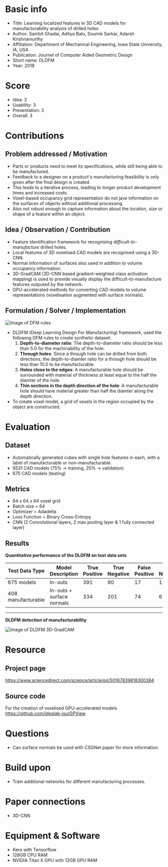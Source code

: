 # Basic info
- Title: Learning localized features in 3D CAD models for manufacturability analysis of drilled holes
- Author: Sambit Ghadai, Aditya Balu, Soumik Sarkar, Adarsh Krishnamurthy
- Affiliation: Department of Mechanical Engineering, Iowa State University, IA, USA
- Publication: Journel of Computer Aided Geometric Design
- Short name: DLDFM
- Year: 2018

# Score
- Idea: 3
- Usability: 3
- Presentation: 3
- Overall: 3

# Contributions
## Problem addressed / Motivation
- Parts or products need to meet its specifications, while still being able to be manufactured.
- Feedback to a designer on a product's manufacturing feasibility is only given after the final design is created.
- This leads to a iterative process, leading to longer product development times and increased costs.
- Voxel-based occupancy grid representation do not jave information on the surfaces of objects without additional processing.
- Also not robust enough to capture information about the location, size or shape of a feature within an object.

## Idea / Observation / Contribution
- Feature identification framework for recognising *difficult-to-manufacture* drilled holes.
- Local features of 3D voxelised CAD models are recognised using a 3D-CNN.
- Normal information of surfaces also used in addition to volume occupancy information.
- 3D-GradCAM (3D-CNN based gradient-weighted class activation mapping) is used to provide visually display the difficult-to-manufacture features outputed by the network.
- GPU-accelerated methods for converting CAD models to volume representations (voxelisation augmented with surface normals).

## Formulation / Solver / Implementation
![Image of DFM rules](https://ars.els-cdn.com/content/image/1-s2.0-S0167839618300384-gr002.jpg "Image of DFM rules")
- DLDFM (Deep Learning Design For Manufacturing) framework, used the following DFM rules to create synthetic dataset:
	1. **Depth-to-diameter ratio**: The depth-to-diameter ratio should be less than 5.0 for the machinability of the hole.
	2. **Through holes**: Since a through hole can be drilled from both directions, the depth-to-diamter ratio for a through hole should be less than 10.0 to be manufacturable.
	3. **Holes close to the edges**: A manufacturable hole should be surrounded with material of thickness at least equal to the half the diamter of the hole.
	4. **Thin sections in the depth direction of the hole**: A manufacturable hole should have material greater than half the diamter along the depth direction.
- To create voxel model, a grid of voxels in the region occupied by the object are constructed.


# Evaluation
## Dataset
- Automatically generated cubes with single hole features in each, with a label of manufacturable or non-manufacturable.
- 9531 CAD models (75% -> training, 25% -> validation)
- 675 CAD models (testing)


## Metrics
- 64 x 64 x 64 voxel grid
- Batch size = 64
- Optimizer = Adadelta
- Loss Function = Binary Cross-Entropy
- CNN (2 Convolutional layers, 2 max pooling layer & 1 fully connected layer)

## Results
**Quantitative performance of the DLDFM on test data sets**

| Test Data Type | Model Description             | True Positive | True Negative | False Positive | False Negative | Accuracy  |
| -------------- | ----------------------------- | ------------- | ------------- | -------------- | -------------- | --------  |
| 675 models     | In-outs                       | 391           | 90            | 17             | 176            | 0.7136    |
| 408 manufacturable | In-outs + surface normals | 334           | 201           | 74             | 65             | **0.7938**|

---
**DLDFM detection of manufacturability**

![Image of DLDFM 3D-GradCAM](https://ars.els-cdn.com/content/image/1-s2.0-S0167839618300384-gr009.jpg "Image of DLDFM 3D-GradCAM")

# Resource
## Project page
https://www.sciencedirect.com/science/article/pii/S0167839618300384

## Source code
For the creation of voxelised GPU-accelerated models
https://github.com/idealab-isu/GPView

# Questions
- Can surface normals be used with CSGNet paper for more information.

# Build upon
- Train additional networks for different manufacturing processes.

# Paper connections
- 3D-CNN

# Equipment & Software
- Kera with Tensorflow
- 128GB CPU RAM
- NVIDIA Titan X GPU with 12GB GPU RAM
